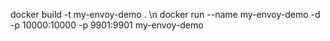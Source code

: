 docker build -t my-envoy-demo . \n
docker run --name my-envoy-demo -d -p 10000:10000 -p 9901:9901 my-envoy-demo 
